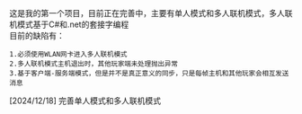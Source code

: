 这是我的第一个项目，目前正在完善中，主要有单人模式和多人联机模式，多人联机模式基于C#和.net的套接字编程  
目前的缺陷有：

    1.必须使用WLAN网卡进入多人联机模式
    2.多人联机模式主机退出时，其他玩家端未处理抛出异常
    3.基于客户端-服务端模式，但是并不是真正意义的同步，只是每帧主机和其他玩家会相互发送消息

  [2024/12/18] 完善单人模式和多人联机模式
  
